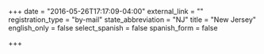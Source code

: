 +++
date = "2016-05-26T17:17:09-04:00"
external_link = ""
registration_type = "by-mail"
state_abbreviation = "NJ"
title = "New Jersey"
english_only = false
select_spanish = false
spanish_form = false

+++

